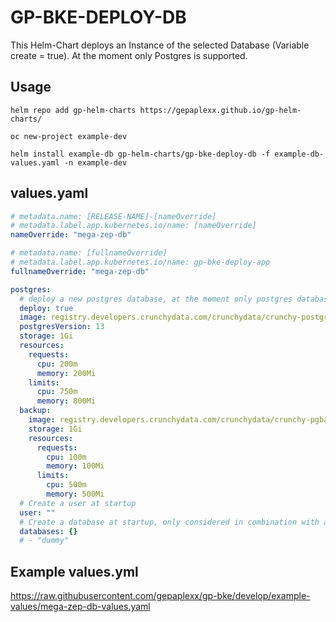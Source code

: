 # GP-BKE-DEPLOY-DB

This Helm-Chart deploys an Instance of the selected Database (Variable create = true). At the moment only Postgres is supported.

## Usage

```helm repo add gp-helm-charts https://gepaplexx.github.io/gp-helm-charts/```

```oc new-project example-dev```

```helm install example-db gp-helm-charts/gp-bke-deploy-db -f example-db-values.yaml -n example-dev```

## values.yaml

```yaml
# metadata.name: [RELEASE-NAME]-[nameOverride]
# metadata.label.app.kubernetes.io/name: [nameOverride]
nameOverride: "mega-zep-db"

# metadata.name: [fullnameOverride]
# metadata.label.app.kubernetes.io/name: gp-bke-deploy-app
fullnameOverride: "mega-zep-db"

postgres:
  # deploy a new postgres database, at the moment only postgres database are supported
  deploy: true
  image: registry.developers.crunchydata.com/crunchydata/crunchy-postgres-ha:centos8-13.4-0
  postgresVersion: 13
  storage: 1Gi
  resources:
    requests:
      cpu: 200m
      memory: 200Mi
    limits:
      cpu: 750m
      memory: 800Mi
  backup:
    image: registry.developers.crunchydata.com/crunchydata/crunchy-pgbackrest:centos8-2.33-2
    storage: 1Gi
    resources:
      requests:
        cpu: 100m
        memory: 100Mi
      limits:
        cpu: 500m
        memory: 500Mi
  # Create a user at startup
  user: ""
  # Create a database at startup, only considered in combination with a user
  databases: {}
  # - "dummy"
```

## Example values.yml

https://raw.githubusercontent.com/gepaplexx/gp-bke/develop/example-values/mega-zep-db-values.yaml